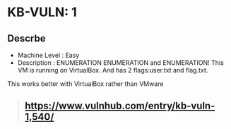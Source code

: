 # KB-VULN: 1
## Descrbe 

-  Machine Level : Easy
-  Description : ENUMERATION ENUMERATION and ENUMERATION! This VM is running on VirtualBox. And has 2 flags:user.txt and flag.txt.

This works better with VirtualBox rather than VMware 

> ## https://www.vulnhub.com/entry/kb-vuln-1,540/
